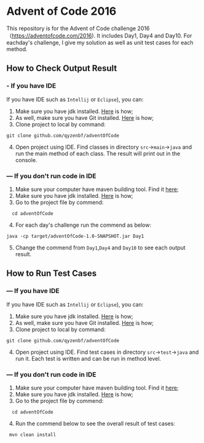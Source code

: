 # Advent of Code 2016
This repository is for the Advent of Code challenge 2016（https://adventofcode.com/2016). It includes Day1, Day4 and Day10. For eachday's challenge, I give my solution as well as unit test cases for each method.
## How to Check Output Result
### - If you have IDE
If you have IDE such as `Intellij` or `Eclipse`), you can: 

1. Make sure you have jdk installed. [Here](https://docs.oracle.com/en/java/javase/11/install/overview-jdk-installation.html#GUID-8677A77F-231A-40F7-98B9-1FD0B48C346A) is how;
2. As well, make sure you have Git installed. [Here](https://git-scm.com/book/en/v2/Getting-Started-Installing-Git) is how;
3. Clone project to local by command:
  ```shell script
  git clone github.com/qyzenbf/adventOfCode
  ```
4. Open project using IDE. Find classes in directory `src`&#8594;`main`&#8594;`java` and run the main method of each class. The result will print out in the console.
### — If you don't run code in IDE

1. Make sure your computer have maven building tool. Find it [here](https://maven.apache.org/guides/getting-started/maven-in-five-minutes.html);
2. Make sure you have jdk installed. [Here](https://docs.oracle.com/en/java/javase/11/install/overview-jdk-installation.html#GUID-8677A77F-231A-40F7-98B9-1FD0B48C346A) is how;
3. Go to the project file by commend:
```shell script
  cd adventOfCode
  ```
4. For each day's challenge run the commend as below: 
```shell script
java -cp target/adventOfCode-1.0-SNAPSHOT.jar Day1
```
5. Change the commend from `Day1`,`Day4` and `Day10` to see each output result.
## How to Run Test Cases
### — If you have IDE 
If you have IDE such as `Intellij` or `Eclipse`), you can: 

1. Make sure you have jdk installed. [Here](https://docs.oracle.com/en/java/javase/11/install/overview-jdk-installation.html#GUID-8677A77F-231A-40F7-98B9-1FD0B48C346A) is how;
2. As well, make sure you have Git installed. [Here](https://git-scm.com/book/en/v2/Getting-Started-Installing-Git) is how;
3. Clone project to local by command:
  ```shell script
  git clone github.com/qyzenbf/adventOfCode
  ```
4. Open project using IDE. Find test cases in directory `src`&#8594;`test`&#8594;`java` and run it. Each test is written and can be run in method level.

### — If you don't run code in IDE

1. Make sure your computer have maven building tool. Find it [here](https://maven.apache.org/guides/getting-started/maven-in-five-minutes.html);
2. Make sure you have jdk installed. [Here](https://docs.oracle.com/en/java/javase/11/install/overview-jdk-installation.html#GUID-8677A77F-231A-40F7-98B9-1FD0B48C346A) is how;
3. Go to the project file by commend:
```shell script
  cd adventOfCode
  ```
4. Run the commend below to see the overall result of test cases: 
```shell script
 mvn clean install
```


